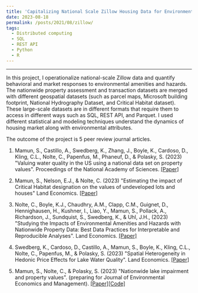 ```yaml
---
title: 'Capitalizing National Scale Zillow Housing Data for Environmental Valuation'
date: 2023-08-18
permalink: /posts/2021/08/zillow/
tags:
  - Distributed computing
  - SQL
  - REST API
  - Python
  - R
---
```

______________________________

In this project, I operationalize national-scale Zillow data and quantify behavioral and market responses to environmental amenities and hazards. The nationwide property assessment and transaction datasets are merged with different geospatial datasets (such as parcel maps, Microsoft building footprint, National Hydrography Dataset, and Critical Habitat dataset). These large-scale datasets are in different formats that require them to access in different ways such as SQL, REST API, and Parquet. I used different statistical and modeling techniques understand the dynamics of housing market along with environmental attributes.

The outcome of the project is 5 peer review journal articles.

1) Mamun, S., Castillo, A., Swedberg, K., Zhang, J., Boyle, K., Cardoso, D., Kling, C.L., Nolte, C., Papenfus, M., Phaneuf, D., & Polasky, S. (2023) "Valuing water quality in the US using a national data set on property values". Proceedings of the National Academy of Sciences. [[Paper]](https://doi.org/10.1073/pnas.2210417120)

2) Mamun, S., Nelson, E.J., & Nolte, C. (2023) "Estimating the impact of Critical Habitat designation on the values of undeveloped lots and houses" Land Economics. [[Paper]](https://doi.org/10.3368/le.100.1.101922-0081R)

3) Nolte, C., Boyle, K.J., Chaudhry, A.M., Clapp, C.M., Guignet, D., Hennighausen, H., Kushner, I., Liao, Y., Mamun, S., Pollack, A., Richardson, J., Sundquist, S., Swedberg, K., & Uhl, J.H., (2023) "Studying the Impacts of Environmental Amenities and Hazards with Nationwide Property Data: Best Data Practices for Interpretable and Reproducible Analyses". Land Economics. [[Paper]](https://doi.org/10.3368/le.100.1.102122-0090R)

4) Swedberg, K., Cardoso, D., Castillo, A., Mamun, S., Boyle, K., Kling, C.L., Nolte, C., Papenfus, M., & Polasky, S. (2023) "Spatial Heterogeneity in Hedonic Price Effects for Lake Water Quality". Land Economics. [[Paper]](https://doi.org/10.3368/le.100.1.102122-0086R)

5) Mamun, S., Nolte, C., & Polasky, S. (2023) "Nationwide lake impairment and property values". (preparing for Journal of Environmental Economics and Management). [[Paper]](https://drive.google.com/file/d/11NPXzSBrv3nQDShWxjn6lhLSDAEXhTit/view?pli=1)[[Code]](https://osf.io/gyd6f/?view_only=00210f12b80e434abef238bb0b62a423)

